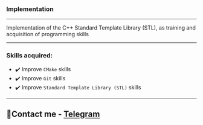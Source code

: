 ### Implementation 

---

Implementation of the C++ Standard Template Library (STL), as training and acquisition of programming skills

---

### Skills acquired:

+ ✔️ Improve ```CMake``` skills
+ ✔️ Improve ```Git``` skills
+ ✔️ Improve ```Standard Template Library (STL)``` skills
  
---

## 📱Contact me - [Telegram](https://t.me/woshetitelniy)